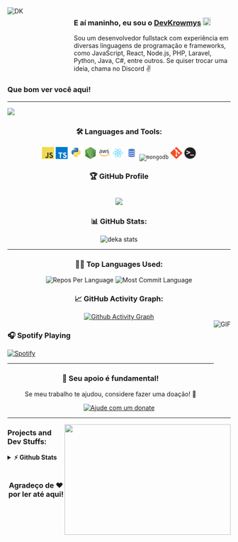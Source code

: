 <!-- Introdução com imagem e descrição -->
<img align="left" width="150" height="150" alt="DK" src="https://i.imgur.com/xjJMlen.png"/>

<h3>
  E aí maninho, eu sou o <a href="https://github.com/devkrowmys">DevKrowmys</a>
  <img width="18px" height="18" src="https://i.imgur.com/DloFx9W.gif"/>
</h3>

<p>
  Sou um desenvolvedor fullstack com experiência em diversas linguagens de programação e frameworks, como JavaScript, React, Node.js, PHP, Laravel, Python, Java, C#, entre outros. Se quiser trocar uma ideia, chama no Discord ✌️
</p>

<!-- Saudação e convite -->
<h3>Que bom ver você aqui!</h3>
<hr>

<!-- Imagem decorativa -->
<img src="https://i.imgur.com/R6FlzQQ.png"/>

<!-- Seção de ferramentas e linguagens com alinhamento central -->
<div align="center">
  <h3>🛠️ Languages and Tools:</h3>
  <code><img height="27" src="https://raw.githubusercontent.com/github/explore/80688e429a7d4ef2fca1e82350fe8e3517d3494d/topics/javascript/javascript.png" alt="javascript"></code>
  <code><img height="27" src="https://raw.githubusercontent.com/github/explore/80688e429a7d4ef2fca1e82350fe8e3517d3494d/topics/typescript/typescript.png" alt="typescript"></code>
  <code><img height="30" src="https://raw.githubusercontent.com/github/explore/80688e429a7d4ef2fca1e82350fe8e3517d3494d/topics/python/python.png" alt="python"></code>
  <code><img height="27" src="https://raw.githubusercontent.com/github/explore/80688e429a7d4ef2fca1e82350fe8e3517d3494d/topics/nodejs/nodejs.png" alt="nodejs"></code>
  <code><img height="27" src="https://raw.githubusercontent.com/github/explore/80688e429a7d4ef2fca1e82350fe8e3517d3494d/topics/aws/aws.png" alt="aws"></code>
  <code><img height="27" src="https://raw.githubusercontent.com/github/explore/80688e429a7d4ef2fca1e82350fe8e3517d3494d/topics/react/react.png" alt="react"></code>
  <code><img height="27" src="https://raw.githubusercontent.com/github/explore/80688e429a7d4ef2fca1e82350fe8e3517d3494d/topics/sql/sql.png" alt="sql"></code>
  <code><img height="27" src="https://encrypted-tbn0.gstatic.com/images?q=tbn%3AANd9GcSTTzPAw-55ssm1Im594xYZ9eRQu2JylrkYLg&usqp=CAU" alt="mongodb"></code>
  <code><img height="27" src="https://raw.githubusercontent.com/devicons/devicon/master/icons/git/git-original.svg" alt="git"></code>
  <code><img height="27" src="https://raw.githubusercontent.com/github/explore/80688e429a7d4ef2fca1e82350fe8e3517d3494d/topics/terminal/terminal.png" alt="terminal"></code>
</div>

<!-- Seção do perfil de troféus do GitHub -->
<div align="center">
  <h3>🏆 GitHub Profile</h3><br>
  <a href="https://github.com/ryo-ma/github-profile-trophy">
    <img width="800" src="https://github-profile-trophy.vercel.app/?username=devkrowmys&column=8&theme=radical&no-frame=true&no-bg=true"/>
  </a>
</div>

<!-- Seção Stats -->
<div align="center">
<h3>📊 GitHub Stats:</h3>
<img src="https://github-readme-stats.vercel.app/api?username=devkrowmys&theme=radical&show_icons=true&count_private=true" alt="deka stats" /> 
</div>
<hr>

<!--   Seção top linguagens  -->
<div align="center">
<h3>👨‍💻 Top Languages Used:</h3> 
<!-- Gráfico de Repositórios por Linguagem -->
<img src="https://github-profile-summary-cards.vercel.app/api/cards/repos-per-language?username=devkrowmys&theme=radical" alt="Repos Per Language" />
<!-- Gráfico de Linguagens com Mais Commits -->
<img src="https://github-profile-summary-cards.vercel.app/api/cards/most-commit-language?username=devkrowmys&theme=radical" alt="Most Commit Language" />
</div>

<!--  Seção GitHub stats graph -->
<div align="center">
<h3>📈 GitHub Activity Graph:</h3>
<a href="https://github.com/devkrowmys">
  <img src="https://github-readme-activity-graph.vercel.app/graph?username=devkrowmys&theme=radical" alt="Github Activity Graph" />
</a>
</div>

<!-- GIF à direita -->
<img align="right" alt="GIF" height="170px" src="https://media.giphy.com/media/J5B1Y8QZnzXXbLQIBu/giphy.gif"/>

<h3>🎧 Spotify Playing</h3>

<!-- Widget do Spotify -->
[![Spotify](https://novatorem-kyzbk7wxl-bardiesel.vercel.app/api/spotify)](https://open.spotify.com/intl-pt/artist/53XhwfbYqKCa1cC15pYq2q)

---

<!-- Seção de doações -->
<div align="center">
  <h3>🤝 Seu apoio é fundamental!</h3>
  <p>Se meu trabalho te ajudou, considere fazer uma doação! 💖</p>

  <a href="" target="_blank"><img src="https://i.imgur.com/kPUpaL4.png" alt="Ajude com um donate" height="60px" width="217px"></a>
</div>

<hr>

<!-- GIF de programador -->
<img align="right" height="250" width="375" alt="" src="https://raw.githubusercontent.com/iampavangandhi/devkrowmys/master/gifs/coder.gif"/>

<!-- Seção de projetos e estatísticas do GitHub -->
### Projects and Dev Stuffs:

<details>
  <summary><b>⚡ Github Stats</b></summary>

  <br />
 a
</details>

#

<!-- Agradecimento final -->
<div align="center">
  <h3>Agradeço de ❤️ por ler até aqui!</h3>
</div>
